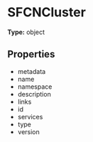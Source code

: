 # SFCNCluster


**Type:** object

## Properties
* metadata
* name
* namespace
* description
* links
* id
* services
* type
* version
